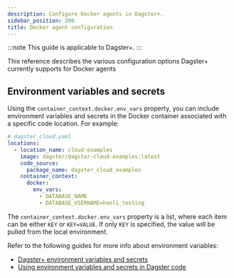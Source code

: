 ```yaml
---
description: Configure Docker agents in Dagster+.
sidebar_position: 200
title: Docker agent configuration
---
```


:::note
This guide is applicable to Dagster+.
:::

This reference describes the various configuration options Dagster+ currently supports for Docker agents

## Environment variables and secrets

Using the `container_context.docker.env_vars` property, you can include environment variables and secrets in the Docker container associated with a specific code location. For example:

```yaml
# dagster_cloud.yaml
locations:
  - location_name: cloud-examples
    image: dagster/dagster-cloud-examples:latest
    code_source:
      package_name: dagster_cloud_examples
    container_context:
      docker:
        env_vars:
          - DATABASE_NAME
          - DATABASE_USERNAME=hooli_testing
```

The `container_context.docker.env_vars` property is a list, where each item can be either `KEY` or `KEY=VALUE`. If only `KEY` is specified, the value will be pulled from the local environment.

Refer to the following guides for more info about environment variables:

- [Dagster+ environment variables and secrets](/deployment/dagster-plus/management/environment-variables/)
- [Using environment variables and secrets in Dagster code](/guides/operate/configuration/using-environment-variables-and-secrets)
